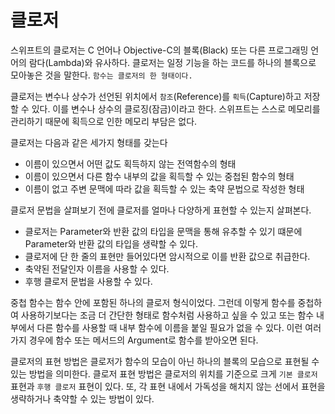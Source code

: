 # 클로저 
스위프트의 클로저는 C 언어나 Objective-C의 블록(Black) 또는 다른 프로그래밍 언어의 람다(Lambda)와 유사하다. 클로저는 일정 기능을 하는 코드를 하나의 블록으로 모아놓은 것을 말한다. `함수는 클로저의 한 형태이다.`

클로저는 변수나 상수가 선언된 위치에서 `참조`(Reference)를 `획득`(Capture)하고 저장할 수 있다. 이를 변수나 상수의 클로징(잠금)이라고 한다. 스위프트는 스스로 메모리를 관리하기 때문에 획득으로 인한 메모리 부담은 없다. 

클로저는 다음과 같은 세가지 형태를 갖는다

* 이름이 있으면서 어떤 값도 획득하지 않는 전역함수의 형태
* 이름이 있으면서 다른 함수 내부의 값을 획득할 수 있는 중첩된 함수의 형태
* 이름이 없고 주변 문맥에 따라 값을 획득할 수 있는 축약 문법으로 작성한 형태

클로저 문법을 살펴보기 전에 클로저를 얼마나 다양하게 표현할 수 있는지 살펴본다.

* 클로저는 Parameter와 반환 값의 타입을 문맥을 통해 유추할 수 있기 떄문에 Parameter와 반환 값의 타입을 생략할 수 있다.
* 클로저에 단 한 줄의 표현만 들어있다면 암시적으로 이를 반환 값으로 취급한다.
* 축약된 전달인자 이름을 사용할 수 있다.
* 후행 클로저 문법을 사용할 수 있다.

중첩 함수는 함수 안에 포함된 하나의 클로저 형식이었다. 그런데 이렇게 함수를 중첩하여 사용하기보다는 조금 더 간단한 형태로 함수처럼 사용하고 싶을 수 있고 또는 함수 내부에서 다른 함수를 사용할 때 내부 함수에 이름을 붙일 필요가 없을 수 있다. 이런 여러 가지 경우에 함수 또는 메서드의 Argument로 함수를 받아오면 된다.

클로저의 표현 방법은 클로저가 함수의 모습이 아닌 하나의 블록의 모습으로 표현될 수 있는 방법을 의미한다. 클로저 표현 방법은 클로저의 위치를 기준으로 크게 `기본 클로저` 표현과 `후행 클로저` 표현이 있다. 또, 각 표현 내에서 가독성을 해치지 않는 선에서 표현을 생략하거나 축약할 수 있는 방법이 있다. 